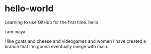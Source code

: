 # hello-world
Learning to use GitHub for the first time.
hello 

i am maya

i like goats and cheese and videogames and women
I have created a branch that I'm gonna eventually merge with main. 
